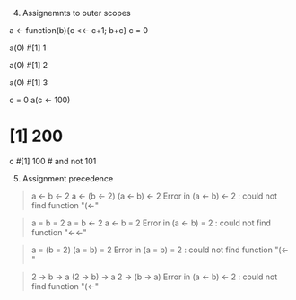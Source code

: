 4. Assignemnts to outer scopes

a <- function(b){c <<- c+1; b+c}
c = 0

a(0)
#[1] 1

a(0)
#[1] 2

a(0)
#[1] 3

c = 0
a(c <- 100)
# [1] 200

c
#[1] 100 	# and not 101

5. Assignment precedence

> a <- b <- 2
> a <- (b <- 2)
> (a <- b) <- 2
Error in (a <- b) <- 2 : could not find function "(<-"

> a = b = 2
> a = b <- 2
> a <- b = 2
Error in (a <- b) = 2 : could not find function "<-<-"

> a = (b = 2)
> (a = b) = 2
Error in (a = b) = 2 : could not find function "(<-"

> 2 -> b -> a
> (2 -> b) -> a
> 2 -> (b -> a)
Error in (a <- b) <- 2 : could not find function "(<-"



